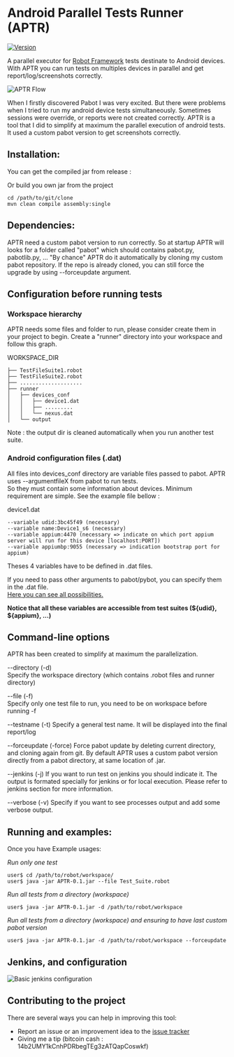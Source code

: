 # Android Parallel Tests Runner (APTR)
 
[![Version](https://img.shields.io/badge/version-0.1-brightgreen.svg)](https://pypi.python.org/pypi/robotframework-pabot)

A parallel executor for [Robot Framework](http://www.robotframework.org) tests destinate to Android devices. With APTR you can run tests on multiples devices in parallel and get report/log/screenshots correctly. 

![APTR Flow](https://i.imgur.com/oSFC74Z.jpg)

When I firstly discovered Pabot I was very excited. But there were problems when I tried to run my android device tests simultaneously. Sometimes sessions were override, or reports were not created correctly.
APTR is a tool that I did to simplify at maximum the parallel execution of android tests. It used a custom pabot version to get screenshots correctly.


## Installation:

You can get the compiled jar from release : 

Or build you own jar from the project

    cd /path/to/git/clone
    mvn clean compile assembly:single

## Dependencies:

APTR need a custom pabot version to run correctly. So at startup APTR will looks for a folder called "pabot"
which should contains pabot.py, pabotlib.py, ... "By chance" APTR do it automatically by cloning
my custom pabot repository. 
If the repo is already cloned, you can still force the upgrade by using --forceupdate argument.
 

## Configuration before running tests

### Workspace hierarchy

APTR needs some files and folder to run, please consider create them in your project to begin.
Create a "runner" directory into your workspace and follow this graph.

WORKSPACE_DIR

    ├── TestFileSuite1.robot  
    ├── TestFileSuite2.robot  
    ├── ....................  
    ├── runner   
    │   ├── devices_conf  
    │   │   ├── device1.dat  
    │   │   ├── .........     
    │   │   └── nexus.dat  
    │   └── output  

Note : the output dir is cleaned automatically when you run another test suite.


### Android configuration files (.dat)

All files into devices_conf directory are variable files passed to pabot. APTR uses --argumentfileX from pabot to run tests.  
So they must contain some information about devices. Minimum requirement are simple. See the example file bellow :

device1.dat

    --variable udid:3bc45f49 (necessary)   
    --variable name:Device1_s6 (necessary)  
    --variable appium:4470 (necessary => indicate on which port appium server will run for this device [localhost:PORT])  
    --variable appiumbp:9055 (necessary => indication bootstrap port for appium) 


Theses 4 variables have to be defined in .dat files.

If you need to pass other arguments to pabot/pybot, you can specify them in the .dat file.  
[Here you can see all possibilities.](http://robotframework.org/robotframework/latest/RobotFrameworkUserGuide.html#argument-files)

**Notice that all these variables are accessible from test suites (${udid}, ${appium}, ...)**

## Command-line options

APTR has been created to simplify at maximum the parallelization. 

--directory (-d)     
  Specify the workspace directory (which contains .robot files and runner directory)

--file (-f)    
  Specify only one test file to run, you need to be on workspace before running -f
  
--testname (-t)
  Specify a general test name. It will be displayed into the final report/log

--forceupdate (-force)
  Force pabot update by deleting current directory, and cloning again from git. By default APTR uses a custom pabot version directly from a pabot directory, at same location of .jar.
  
--jenkins (-j)
  If you want to run test on jenkins you should indicate it. The output is formated specially for jenkins or for local execution. Please refer to jenkins section for more information.
  
--verbose (-v)
  Specify if you want to see processes output and add some verbose output.

## Running and examples:

Once you have 
Example usages:

*Run only one test*  

    user$ cd /path/to/robot/workspace/ 
    user$ java -jar APTR-0.1.jar --file Test_Suite.robot

*Run all tests from a directory (workspace)*

    user$ java -jar APTR-0.1.jar -d /path/to/robot/workspace

*Run all tests from a directory (workspace) and ensuring to have last custom pabot version*

    user$ java -jar APTR-0.1.jar -d /path/to/robot/workspace --forceupdate
 
## Jenkins, and configuration

![Basic jenkins configuration](https://i.imgur.com/TXoNSgH.png)

## Contributing to the project

There are several ways you can help in improving this tool:

   - Report an issue or an improvement idea to the [issue tracker](https://github.com/bastienjalbert/aptr/issues) 
   - Giving me a tip (bitcoin cash : 14b2UMY1kCnhPDRbegTEg3zATQapCoswkf)
